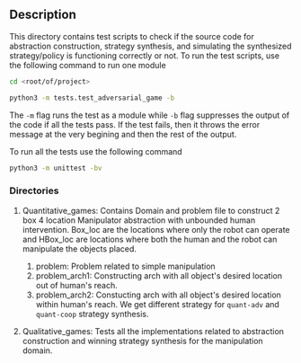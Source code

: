 ## Description

This directory contains test scripts to check if the source code for abstraction construction, strategy synthesis, and simulating the synthesized strategy/policy is functioning correctly or not. To run the test scripts, use the following command to run one module

```bash
cd <root/of/project>

python3 -m tests.test_adversarial_game -b
```

The `-m` flag runs the test as a module while `-b` flag suppresses the output of the code if all the tests pass. If the test fails, then it throws the error message at the very begining and then the rest of the output. 

To run all the tests use the following command

```bash
python3 -m unittest -bv
```

### Directories

1. Quantitative_games: Contains Domain and problem file to construct 2 box 4 location Manipulator abstraction with unbounded human intervention. Box_loc are the locations where only the robot can operate and HBox_loc are locations where both the human and the robot can manipulate the objects placed.
	1. problem: Problem related to simple manipulation
	2. problem_arch1: Constructing arch with all object's desired location out of human's reach.
	3. problem_arch2: Constucting arch with all object's desired location within human's reach. We get different strategy for `quant-adv` and `quant-coop` strategy synthesis. 

2. Qualitative_games: Tests all the implementations related to abstraction construction and winning strategy synthesis for the manipulation domain. 